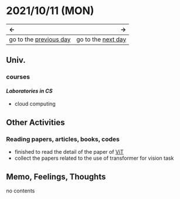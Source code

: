 # 2021/10/11 (MON)
|←|→|
|:---|---:|
go to the [previous day](./10th.md) | go to the [next day](./12th.md)

## Univ.
### courses
#### *Laboratories in CS*
- cloud computing

## Other Activities
### Reading papers, articles, books, codes
- finished to read the detail of the paper of [ViT](https://openreview.net/pdf?id=YicbFdNTTy)
- collect the papers related to the use of transformer for vision task

## Memo, Feelings, Thoughts
no contents
